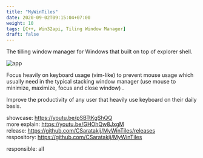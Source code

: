 ```yaml
---
title: "MyWinTiles"
date: 2020-09-02T09:15:04+07:00
weight: 10
tags: [C++, Win32api, Tiling Window Manager]
draft: false
---
```


The tilling window manager for Windows that built on top of explorer shell.

![app](/img/mywintiles-intro.png)

<!--more-->

Focus heavily on keyboard usage (vim-like) to prevent mouse usage which
usually need in the typical stacking window manager (use mouse to minimize, maximize, focus and close window) .

Improve the productivity of any user that heavily use keyboard on their daily basis.

showcase: https://youtu.be/pSBTtKgShQQ \
more explain: https://youtu.be/GHOhQw8JxgM \
release: https://github.com/CSaratakij/MyWinTiles/releases \
respository: https://github.com/CSaratakij/MyWinTiles

responsible: all

